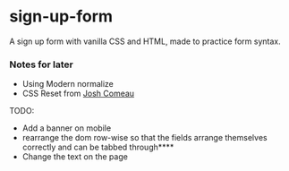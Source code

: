 # sign-up-form

A sign up form with vanilla CSS and HTML, made to practice form syntax.

### Notes for later

- Using Modern normalize
- CSS Reset from [Josh Comeau](https://www.joshwcomeau.com/css/custom-css-reset/)

TODO:

- Add a banner on mobile
- rearrange the dom row-wise so that the fields arrange themselves correctly and can be tabbed through\*\*\*\*
- Change the text on the page
